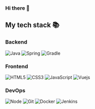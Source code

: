 ### Hi there 👋   

<h2> My tech stack 📚 </h2>

### Backend
![Java](https://img.shields.io/badge/-Java-F05032?style=for-the-badge&logo=Java&logoColor=ffffff)
![Spring](https://img.shields.io/badge/-Spring-6DB33F?style=for-the-badge&logo=Spring&logoColor=ffffff&color=#6DB33F)
![Gradle](https://img.shields.io/badge/-Gradle-02303A?style=for-the-badge&logo=Gradle&logoColor=ffffff&color=02303A)  

### Frontend
![HTML5](https://img.shields.io/badge/-HTML5-F05032?style=for-the-badge&logo=html5&logoColor=ffffff)
![CSS3](https://img.shields.io/badge/-CSS3-007ACC?style=for-the-badge&logo=css3)
![JavaScript](https://img.shields.io/badge/-JavaScript-%23F7DF1C?style=for-the-badge&logo=javascript&logoColor=000000&labelColor=%23F7DF1C&color=%23FFCE5A)
![Vuejs](https://img.shields.io/badge/-Vue.js-%23F7DF1C?style=for-the-badge&logo=Vue.js&logoColor=000000&color=4FC08D)  

### DevOps
![Node](https://img.shields.io/badge/-Nodejs-43853d?style=for-the-badge&logo=Node.js&logoColor=white) 
![Git](https://img.shields.io/badge/-Git-F05032?style=for-the-badge&logo=git&logoColor=ffffff)
![Docker](https://img.shields.io/badge/-Docker-46a2f1?style=for-the-badge&logo=docker&logoColor=ffffff)
![Jenkins](https://img.shields.io/badge/-Jenkins-D24939?style=for-the-badge&logo=jenkins&logoColor=ffffff)


<!-- ![TypeScript](https://img.shields.io/badge/-TypeScript-007ACC?style=for-the-badge&logo=typescript&logoColor=white)
![React](https://img.shields.io/badge/-React-222222?style=for-the-badge&logo=react) -->
 
